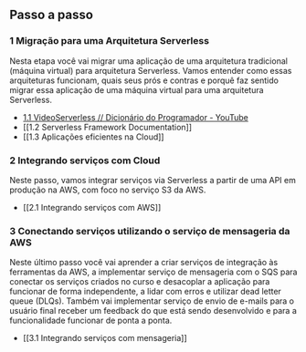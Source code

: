 ## Passo a passo

### 1 Migração para uma Arquitetura Serverless

Nesta etapa você vai migrar uma aplicação de uma arquitetura tradicional (máquina virtual) para arquitetura Serverless. Vamos entender como essas arquiteturas funcionam, quais seus prós e contras e porquê faz sentido migrar essa aplicação de uma máquina virtual para uma arquitetura Serverless.
- [1.1 VideoServerless // Dicionário do Programador - YouTube](https://www.youtube.com/watch?v=FaybjGx3uQI)
- [[1.2 Serverless Framework Documentation]]
- [[1.3 Aplicações eficientes na Cloud]]
  
### 2 Integrando serviços com Cloud

Neste passo, vamos integrar serviços via Serverless a partir de uma API em produção na AWS, com foco no serviço S3 da AWS.
- [[2.1 Integrando serviços com AWS]]
### 3 Conectando serviços utilizando o serviço de mensageria da AWS

Neste último passo você vai aprender a criar serviços de integração às ferramentas da AWS, a implementar serviço de mensageria com o SQS para conectar os serviços criados no curso e desacoplar a aplicação para funcionar de forma independente, a lidar com erros e utilizar dead letter queue (DLQs). Também vai implementar serviço de envio de e-mails para o usuário final receber um feedback do que está sendo desenvolvido e para a funcionalidade funcionar de ponta a ponta.
- [[3.1 Integrando serviços com mensageria]]